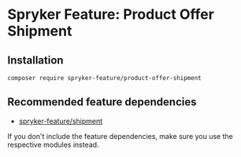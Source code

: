 # Spryker Feature: Product Offer Shipment



## Installation

```
composer require spryker-feature/product-offer-shipment
```

## Recommended feature dependencies
- [spryker-feature/shipment](https://github.com/spryker-feature/shipment)

If you don't include the feature dependencies, make sure you use the respective modules instead.
